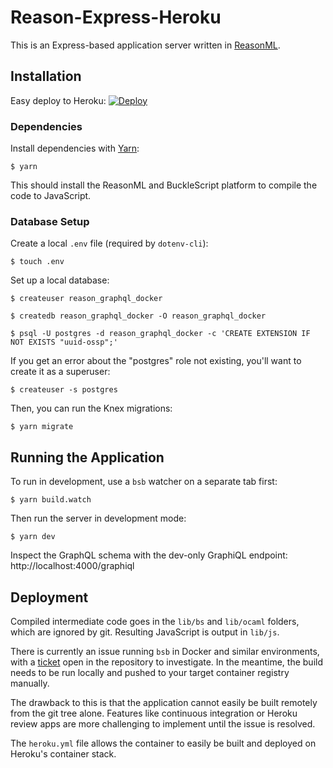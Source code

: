 # Reason-Express-Heroku

This is an Express-based application server written in [ReasonML](https://reasonml.github.io/).

## Installation

Easy deploy to Heroku: [![Deploy](https://www.herokucdn.com/deploy/button.svg)](https://heroku.com/deploy)

### Dependencies

Install dependencies with [Yarn](http://yarnpkg.com):

    $ yarn

This should install the ReasonML and BuckleScript platform to compile the code to JavaScript.

### Database Setup

Create a local `.env` file (required by `dotenv-cli`):

    $ touch .env

Set up a local database:

    $ createuser reason_graphql_docker

    $ createdb reason_graphql_docker -O reason_graphql_docker

    $ psql -U postgres -d reason_graphql_docker -c 'CREATE EXTENSION IF NOT EXISTS "uuid-ossp";'

If you get an error about the "postgres" role not existing, you'll want to create it as a superuser:

    $ createuser -s postgres

Then, you can run the Knex migrations:

    $ yarn migrate

## Running the Application

To run in development, use a `bsb` watcher on a separate tab first:

    $ yarn build.watch

Then run the server in development mode:

    $ yarn dev

Inspect the GraphQL schema with the dev-only GraphiQL endpoint: http://localhost:4000/graphiql

## Deployment

Compiled intermediate code goes in the `lib/bs` and `lib/ocaml` folders, which are ignored by git. Resulting JavaScript is output in `lib/js`.

There is currently an issue running `bsb` in Docker and similar environments, with a [ticket](https://github.com/BuckleScript/bucklescript/issues/2336) open in the repository to investigate. In the meantime, the build needs to be run locally and pushed to your target container registry manually.

The drawback to this is that the application cannot easily be built remotely from the git tree alone. Features like continuous integration or Heroku review apps are more challenging to implement until the issue is resolved.

The `heroku.yml` file allows the container to easily be built and deployed on Heroku's container stack.
